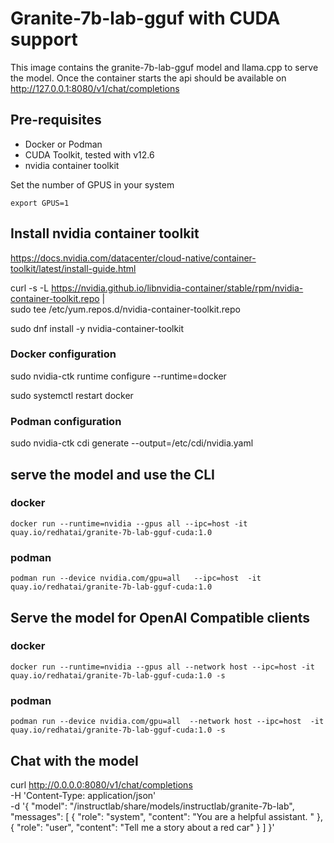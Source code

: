 # Granite-7b-lab-gguf with CUDA support


This image contains the granite-7b-lab-gguf model and llama.cpp to serve the model.  Once the container starts the api should be available on http://127.0.0.1:8080/v1/chat/completions

## Pre-requisites

* Docker or Podman
* CUDA Toolkit, tested with v12.6
* nvidia container toolkit

Set the number of GPUS in your system

`export GPUS=1`

## Install nvidia container toolkit

https://docs.nvidia.com/datacenter/cloud-native/container-toolkit/latest/install-guide.html

curl -s -L https://nvidia.github.io/libnvidia-container/stable/rpm/nvidia-container-toolkit.repo | \
  sudo tee /etc/yum.repos.d/nvidia-container-toolkit.repo

sudo dnf install -y nvidia-container-toolkit

### Docker configuration

sudo nvidia-ctk runtime configure --runtime=docker

sudo systemctl restart docker

### Podman configuration

sudo nvidia-ctk cdi generate --output=/etc/cdi/nvidia.yaml

## serve the model and use the CLI

### docker

`docker run --runtime=nvidia --gpus all --ipc=host -it  quay.io/redhatai/granite-7b-lab-gguf-cuda:1.0 `

### podman

`podman run --device nvidia.com/gpu=all   --ipc=host  -it quay.io/redhatai/granite-7b-lab-gguf-cuda:1.0`

## Serve the model for OpenAI Compatible clients


### docker

`docker run --runtime=nvidia --gpus all --network host --ipc=host -it  quay.io/redhatai/granite-7b-lab-gguf-cuda:1.0 -s `

### podman

`podman run --device nvidia.com/gpu=all  --network host --ipc=host  -it quay.io/redhatai/granite-7b-lab-gguf-cuda:1.0 -s`


## Chat with the model

curl http://0.0.0.0:8080/v1/chat/completions \
-H 'Content-Type: application/json' \
-d '{
      "model": "/instructlab/share/models/instructlab/granite-7b-lab",
      "messages": [
        {
          "role": "system",
          "content": "You are a helpful assistant. "
        },
        {
          "role": "user", "content": "Tell me a story about a red car"
        }
      ]
    }'